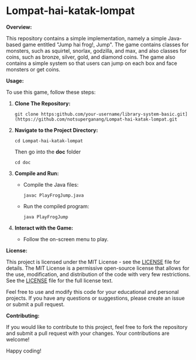 # Lompat-hai-katak-lompat

**Overview:**

This repository contains a simple implementation, namely a simple Java-based game entitled "Jump hai frog!, Jump". The game contains classes for monsters, such as squirtel, snorlax, godzilla, and max, and also classes for coins, such as bronze, silver, gold, and diamond coins. The game also contains a simple system so that users can jump on each box and face monsters or get coins.

**Usage:**

To use this game, follow these steps:

1. **Clone The Repository:**

   ```
   git clone https:github.com/your-username/library-system-basic.git](https://github.com/notsuperganang/Lompat-hai-katak-lompat.git
   ```

2. **Navigate to the Project Directory:**

   ```
   cd Lompat-hai-katak-lompat
   ```

   Then go into the **doc** folder
   ```
   cd doc
   ```

3. **Compile and Run:**

   - Compile the Java files:
     ```
     javac PlayFrogJump.java
     ```
   - Run the compiled program:
     ```
     java PlayFrogJump
     ```

4. **Interact with the Game:**
   - Follow the on-screen menu to play.

**License:**

This project is licensed under the MIT License - see the [LICENSE](LICENSE) file for details. The MIT License is a permissive open-source license that allows for the use, modification, and distribution of the code with very few restrictions. See the [LICENSE](LICENSE) file for the full license text.

Feel free to use and modify this code for your educational and personal projects. If you have any questions or suggestions, please create an issue or submit a pull request.

**Contributing:**

If you would like to contribute to this project, feel free to fork the repository and submit a pull request with your changes. Your contributions are welcome!

Happy coding!
